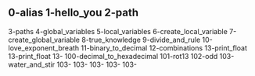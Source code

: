 0-alias
1-hello_you
2-path
-
3-paths
4-global_variables
5-local_variables
6-create_local_variable
7-create_global_variable
8-true_knowledge
9-divide_and_rule
10-love_exponent_breath
11-binary_to_decimal
12-combinations
13-print_float
13-print_float
13-
100-decimal_to_hexadecimal
101-rot13
102-odd
103-water_and_stir
103-
103-
103-
103-
103-

